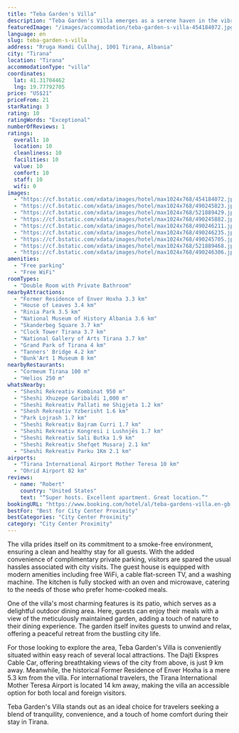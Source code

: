 ```yaml
---
title: "Teba Garden's Villa"
description: "Teba Garden's Villa emerges as a serene haven in the vibrant city of Tirana, offering guests a unique blend of comfort and convenience."
featuredImage: "/images/accommodation/teba-garden-s-villa-454184072.jpg"
language: en
slug: teba-garden-s-villa
address: "Rruga Hamdi Cullhaj, 1001 Tirana, Albania"
city: "Tirana"
location: "Tirana"
accommodationType: "villa"
coordinates:
  lat: 41.31704462
  lng: 19.77792705
price: "US$21"
priceFrom: 21
starRating: 3
rating: 10
ratingWords: "Exceptional"
numberOfReviews: 1
ratings:
  overall: 10
  location: 10
  cleanliness: 10
  facilities: 10
  value: 10
  comfort: 10
  staff: 10
  wifi: 0
images:
  - "https://cf.bstatic.com/xdata/images/hotel/max1024x768/454184072.jpg?k=99539c6892eb8e7c7d981a1a0ef2a3c9251cb348140a7010dd0a186b79f68023&o=&hp=1"
  - "https://cf.bstatic.com/xdata/images/hotel/max1024x768/490245823.jpg?k=3c07e8b474291304ff09b96d922695009e22281e0e9c88eb78ba1a08e8ee24cc&o=&hp=1"
  - "https://cf.bstatic.com/xdata/images/hotel/max1024x768/521889429.jpg?k=4f7989e689181be205c49bcc9a9c8678b6c33243324cdd803e0e8393ece3cd4d&o=&hp=1"
  - "https://cf.bstatic.com/xdata/images/hotel/max1024x768/490245882.jpg?k=9a9273a7d511da1f882615133383501694b9e5e9f19e038310c9f047d9df7dfc&o=&hp=1"
  - "https://cf.bstatic.com/xdata/images/hotel/max1024x768/490246211.jpg?k=5c4faa5c5a937a2c59c428d7f51207cf3d920cf29e94a596255741295a3de0bb&o=&hp=1"
  - "https://cf.bstatic.com/xdata/images/hotel/max1024x768/490246235.jpg?k=62c9aeab6c878c2c3b3f55c6a13b6f58c2b9d2d95e997a9ad156b90c484932af&o=&hp=1"
  - "https://cf.bstatic.com/xdata/images/hotel/max1024x768/490245705.jpg?k=550bf148b2663811a70c78c744b622dfc898db28f0998f94660f890874482a14&o=&hp=1"
  - "https://cf.bstatic.com/xdata/images/hotel/max1024x768/521889468.jpg?k=f93f9f5ccc036a6bf970f407444057dc357c48f454067b7758c4be0e12f91987&o=&hp=1"
  - "https://cf.bstatic.com/xdata/images/hotel/max1024x768/490246306.jpg?k=d0c4183e11236e62318f6fb4301421a8a107af0009dcd4d3a059522c2e82cbd0&o=&hp=1"
amenities:
  - "Free parking"
  - "Free WiFi"
roomTypes:
  - "Double Room with Private Bathroom"
nearbyAttractions:
  - "Former Residence of Enver Hoxha 3.3 km"
  - "House of Leaves 3.4 km"
  - "Rinia Park 3.5 km"
  - "National Museum of History Albania 3.6 km"
  - "Skanderbeg Square 3.7 km"
  - "Clock Tower Tirana 3.7 km"
  - "National Gallery of Arts Tirana 3.7 km"
  - "Grand Park of Tirana 4 km"
  - "Tanners' Bridge 4.2 km"
  - "Bunk'Art 1 Museum 8 km"
nearbyRestaurants:
  - "Cormeum Tirana 100 m"
  - "Helios 250 m"
whatsNearby:
  - "Sheshi Rekreativ Kombinat 950 m"
  - "Sheshi Xhuzepe Garibaldi 1,000 m"
  - "Sheshi Rekreativ Pallati me Shigjeta 1.2 km"
  - "Shesh Rekreativ Yzberisht 1.6 km"
  - "Park Lojrash 1.7 km"
  - "Sheshi Rekreativ Bajram Curri 1.7 km"
  - "Sheshi Rekreativ Kongresi i Lushnjës 1.7 km"
  - "Sheshi Rekreativ Sali Butka 1.9 km"
  - "Sheshi Rekreativ Shefqet Musaraj 2.1 km"
  - "Sheshi Rekreativ Parku 1Km 2.1 km"
airports:
  - "Tirana International Airport Mother Teresa 10 km"
  - "Ohrid Airport 82 km"
reviews:
  - name: "Robert"
    country: "United States"
    text: "“Super hosts. Excellent apartment. Great location.”"
bookingURL: "https://www.booking.com/hotel/al/teba-gardens-villa.en-gb.html?aid=8035640"
bestFor: "Best for City Center Proximity"
bestCategories: "City Center Proximity"
category: "City Center Proximity"
---
```


The villa prides itself on its commitment to a smoke-free environment, ensuring a clean and healthy stay for all guests. With the added convenience of complimentary private parking, visitors are spared the usual hassles associated with city visits. The guest house is equipped with modern amenities including free WiFi, a cable flat-screen TV, and a washing machine. The kitchen is fully stocked with an oven and microwave, catering to the needs of those who prefer home-cooked meals. 

One of the villa's most charming features is its patio, which serves as a delightful outdoor dining area. Here, guests can enjoy their meals with a view of the meticulously maintained garden, adding a touch of nature to their dining experience. The garden itself invites guests to unwind and relax, offering a peaceful retreat from the bustling city life.

For those looking to explore the area, Teba Garden's Villa is conveniently situated within easy reach of several local attractions. The Dajti Ekspres Cable Car, offering breathtaking views of the city from above, is just 9 km away. Meanwhile, the historical Former Residence of Enver Hoxha is a mere 5.3 km from the villa. For international travelers, the Tirana International Mother Teresa Airport is located 14 km away, making the villa an accessible option for both local and foreign visitors.

Teba Garden's Villa stands out as an ideal choice for travelers seeking a blend of tranquility, convenience, and a touch of home comfort during their stay in Tirana.